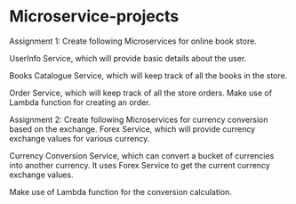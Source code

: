 # Microservice-projects

Assignment 1: Create following Microservices for online book store. 

UserInfo Service, which will provide basic details about the user.

Books Catalogue Service, which will keep track of all the books in the store.

Order Service, which will keep track of all the store orders. 
Make use of Lambda function for creating an order.

Assignment 2: Create following Microservices for currency conversion based on the exchange. 
Forex Service, which will provide currency exchange values for various currency.

Currency Conversion Service, which can convert a bucket of currencies into another currency. It uses Forex Service to get the current currency exchange values. 

Make use of Lambda function for the conversion calculation.
